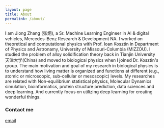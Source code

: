 ```yaml
---
layout: page
title: About
permalink: /about/
---
```


I am Jiong Zhang (张炯), a Sr. Machine Learning Engineer in AI & digital vehicles, Mercedes-Benz Research & Development NA. I worked on theoretical and computational physics with Prof. Ioan Kosztin in Department of Physics and Astronamy, University of Missouri-Columbia (MIZZOU). I studied the problem of alloy solidification theory back in Tianjin University 天津大学(China) and moved to biological physics when I joined Dr. Kosztin's group. The main motivation and goal of my research in biological physics is to understand how living matter is organized and functions at different (e.g., atomic or microscopic, sub-cellular or mesoscopic) levels. My researches are related with Non-equilibrium statistical physics, Molecular Dynamics simulation, bioinformatics, protein structure prediction, data sciences and deep learning. And currently focus on utilizing deep learning for creating wonderful things.


### Contact me

[email](mailto:jiong.learning.zhang@gmail.com)
